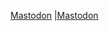 <a rel="me" href="https://mstdn.party/@m3t00">Mastodon</a>
|<a rel="me" href="https://masto.ai/@m3t00">Mastodon</a>
